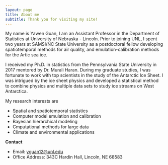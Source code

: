 ```yaml
---
layout: page
title: About me
subtitle: Thank you for visiting my site!
---
```



My name is Yawen Guan, I am an Assistant Professor in the Department of Statistics at University of Nebraska - Lincoln. Prior to joining UNL, I spent two years at SAMSI/NC State University as a postdoctoral fellow developing spatiotemporal methods for air quality, and emulation-calibration methods for the Artic sea ice. 

I received my Ph.D. in statistics from the Pennsylvania State University in 2017 mentored by Dr. Murali Haran. During my graduate studies, I was fortunate to work with top scientists in the study of the Antarctic Ice Sheet. I was intrigued by the ice sheet physics and developed a statistical method to combine physics and multiple data sets to study ice streams on West Antarctica. 

My research interests are
- Spatial and spatiotemporal statistics
- Computer model emulation and calibration
- Bayesian hierarchical modeling
- Cmputational methods for large data
- Climate and environmental applications

**Contact**
- Email: yguan12@unl.edu
- Office Address: 343C Hardin Hall, Lincoln, NE 68583
